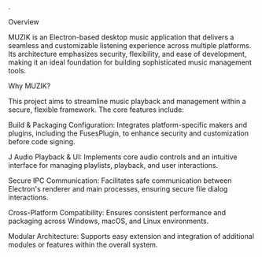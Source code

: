 .

Overview

MUZIK is an Electron-based desktop music application that delivers a seamless and customizable listening
experience across multiple platforms. Its architecture emphasizes security, flexibility, and ease of
development, making it an ideal foundation for building sophisticated music management tools.

Why MUZIK?

This project aims to streamline music playback and management within a secure, flexible framework. The
core features include:

Build & Packaging Configuration: Integrates platform-specific makers and plugins, including the
FusesPlugin, to enhance security and customization before code signing.

J Audio Playback & UI: Implements core audio controls and an intuitive interface for managing
playlists, playback, and user interactions.

Secure IPC Communication: Facilitates safe communication between Electron's renderer and main
processes, ensuring secure file dialog interactions.

Cross-Platform Compatibility: Ensures consistent performance and packaging across Windows,
macOS, and Linux environments.

Modular Architecture: Supports easy extension and integration of additional modules or features
within the overall system.
